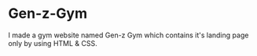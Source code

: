 # Gen-z-Gym
I made a gym website named Gen-z Gym which contains it's landing page only by using HTML &amp; CSS.  
